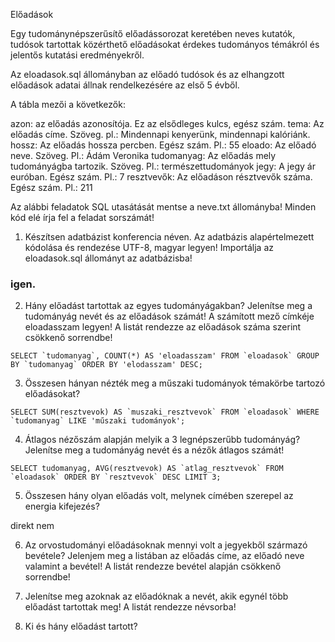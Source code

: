 Előadások

Egy tudománynépszerűsítő előadássorozat keretében neves kutatók, tudósok tartottak
közérthető előadásokat érdekes tudományos témákról és jelentős kutatási eredményekről.

Az eloadasok.sql állományban az előadó tudósok és az elhangzott előadások adatai állnak
rendelkezésére az első 5 évből.

A tábla mezői a következők:

azon: az előadás azonosítója. Ez az elsődleges kulcs, egész szám.
tema: Az előadás címe. Szöveg. pl.: Mindennapi kenyerünk, mindennapi kalóriánk.
hossz: Az előadás hossza percben. Egész szám. Pl.: 55
eloado: Az előadó neve. Szöveg. Pl.: Ádám Veronika
tudomanyag: Az előadás mely tudományágba tartozik. Szöveg. Pl.:
természettudományok
jegy: A jegy ár euróban. Egész szám. Pl.: 7
resztvevők: Az előadáson résztvevők száma. Egész szám. Pl.: 211

Az alábbi feladatok SQL utasátását mentse a neve.txt állományba! Minden kód elé írja fel a
feladat sorszámát!



1. Készítsen adatbázist konferencia néven. Az adatbázis alapértelmezett kódolása és
rendezése UTF-8, magyar legyen! Importálja az eloadasok.sql állományt az
adatbázisba!

### igen.

2. Hány előadást tartottak az egyes tudományágakban? Jelenítse meg a tudományág nevét
és az előadások számát! A számított mező címkéje eloadasszam legyen! A listát
rendezze az előadások száma szerint csökkenő sorrendbe!

```SELECT `tudomanyag`, COUNT(*) AS 'eloadasszam' FROM `eloadasok` GROUP BY `tudomanyag` ORDER BY 'elodasszam' DESC;```

3. Összesen hányan nézték meg a műszaki tudományok témakörbe tartozó előadásokat?

```SELECT SUM(resztvevok) AS `muszaki_resztvevok` FROM `eloadasok` WHERE `tudomanyag` LIKE 'műszaki tudományok';```

4. Átlagos nézőszám alapján melyik a 3 legnépszerűbb tudományág? Jelenítse meg a
tudományág nevét és a nézők átlagos számát!

```SELECT tudomanyag, AVG(resztvevok) AS `atlag_resztvevok` FROM `eloadasok` ORDER BY `resztvevok` DESC LIMIT 3;```

5. Összesen hány olyan előadás volt, melynek címében szerepel az energia kifejezés?

direkt nem

6. Az orvostudományi előadásoknak mennyi volt a jegyekből származó bevétele? Jelenjem
meg a listában az előadás címe, az előadó neve valamint a bevétel! A listát rendezze
bevétel alapján csökkenő sorrendbe!



8. Jelenítse meg azoknak az előadóknak a nevét, akik egynél több előadást tartottak meg!
A listát rendezze névsorba!



10. Ki és hány előadást tartott?

